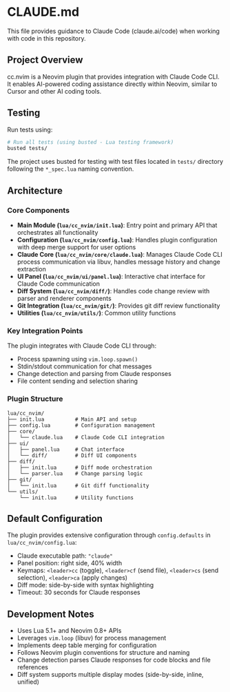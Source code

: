 # CLAUDE.md

This file provides guidance to Claude Code (claude.ai/code) when working with code in this repository.

## Project Overview

cc.nvim is a Neovim plugin that provides integration with Claude Code CLI. It enables AI-powered coding assistance directly within Neovim, similar to Cursor and other AI coding tools.

## Testing

Run tests using:
```bash
# Run all tests (using busted - Lua testing framework)
busted tests/
```

The project uses busted for testing with test files located in `tests/` directory following the `*_spec.lua` naming convention.

## Architecture

### Core Components

- **Main Module (`lua/cc_nvim/init.lua`)**: Entry point and primary API that orchestrates all functionality
- **Configuration (`lua/cc_nvim/config.lua`)**: Handles plugin configuration with deep merge support for user options
- **Claude Core (`lua/cc_nvim/core/claude.lua`)**: Manages Claude Code CLI process communication via libuv, handles message history and change extraction
- **UI Panel (`lua/cc_nvim/ui/panel.lua`)**: Interactive chat interface for Claude Code communication
- **Diff System (`lua/cc_nvim/diff/`)**: Handles code change review with parser and renderer components
- **Git Integration (`lua/cc_nvim/git/`)**: Provides git diff review functionality
- **Utilities (`lua/cc_nvim/utils/`)**: Common utility functions

### Key Integration Points

The plugin integrates with Claude Code CLI through:
- Process spawning using `vim.loop.spawn()`
- Stdin/stdout communication for chat messages
- Change detection and parsing from Claude responses
- File content sending and selection sharing

### Plugin Structure

```
lua/cc_nvim/
├── init.lua          # Main API and setup
├── config.lua        # Configuration management
├── core/
│   └── claude.lua    # Claude Code CLI integration
├── ui/
│   ├── panel.lua     # Chat interface
│   └── diff/         # Diff UI components
├── diff/
│   ├── init.lua      # Diff mode orchestration
│   └── parser.lua    # Change parsing logic
├── git/
│   └── init.lua      # Git diff functionality
└── utils/
    └── init.lua      # Utility functions
```

## Default Configuration

The plugin provides extensive configuration through `config.defaults` in `lua/cc_nvim/config.lua`:

- Claude executable path: `"claude"`
- Panel position: right side, 40% width
- Keymaps: `<leader>cc` (toggle), `<leader>cf` (send file), `<leader>cs` (send selection), `<leader>ca` (apply changes)
- Diff mode: side-by-side with syntax highlighting
- Timeout: 30 seconds for Claude responses

## Development Notes

- Uses Lua 5.1+ and Neovim 0.8+ APIs
- Leverages `vim.loop` (libuv) for process management
- Implements deep table merging for configuration
- Follows Neovim plugin conventions for structure and naming
- Change detection parses Claude responses for code blocks and file references
- Diff system supports multiple display modes (side-by-side, inline, unified)